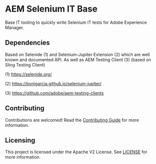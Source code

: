 # AEM Selenium IT Base

Base IT tooling to quickly write Selenium IT tests for Adobe Experience Manager.

## Dependencies

Based on Selenide (1) and Selenium-Jupiter Extension (2) which are well known and documented API. As well as AEM Testing Client (3) (based on Sling Testing Client)

(1) https://selenide.org/

(2) https://bonigarcia.github.io/selenium-jupiter/

(3) https://github.com/adobe/aem-testing-clients

## Contributing

Contributions are welcomed! Read the [Contributing Guide](./.github/CONTRIBUTING.md) for more information.

## Licensing

This project is licensed under the Apache V2 License. See [LICENSE](LICENSE) for more information.
